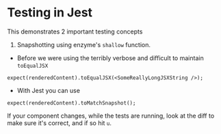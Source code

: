 # Testing in Jest
This demonstrates 2 important testing concepts
1. Snapshotting using enzyme's `shallow` function.
 * Before we were using the terribly verbose and difficult to maintain `toEqualJSX`
 ```
 expect(renderedContent).toEqualJSX(<SomeReallyLongJSXString />);
 ```
 * With Jest you can use
 ```
 expect(renderedContent).toMatchSnapshot();
 ```
 If your component changes, while the tests are running, look at the diff to
 make sure it's correct, and if so hit `u`.
